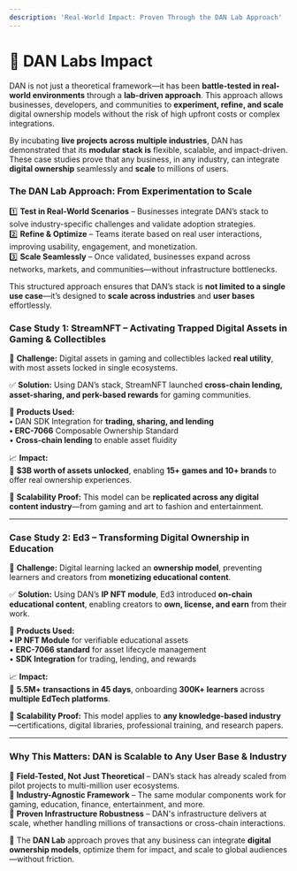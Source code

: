 ```yaml
---
description: 'Real-World Impact: Proven Through the DAN Lab Approach'
---
```


# 🎯 DAN Labs Impact

DAN is not just a theoretical framework—it has been **battle-tested in real-world environments** through a **lab-driven approach**. This approach allows businesses, developers, and communities to **experiment, refine, and scale** digital ownership models without the risk of high upfront costs or complex integrations.

By incubating **live projects across multiple industries**, DAN has demonstrated that its **modular stack is** flexible, scalable, and impact-driven. These case studies prove that any business, in any industry, can integrate **digital ownership** seamlessly and **scale** to millions of users.

### **The DAN Lab Approach: From Experimentation to Scale**

1️⃣ **Test in Real-World Scenarios** – Businesses integrate DAN’s stack to solve industry-specific challenges and validate adoption strategies.\
2️⃣ **Refine & Optimize** – Teams iterate based on real user interactions, improving usability, engagement, and monetization.\
3️⃣ **Scale Seamlessly** – Once validated, businesses expand across networks, markets, and communities—without infrastructure bottlenecks.

This structured approach ensures that DAN’s stack is **not limited to a single use case**—it’s designed to **scale across industries** and **user bases** effortlessly.

### **Case Study 1: StreamNFT – Activating Trapped Digital Assets in Gaming & Collectibles**

🎯 **Challenge:** Digital assets in gaming and collectibles lacked **real utility**, with most assets locked in single ecosystems.

✅ **Solution:** Using DAN’s stack, StreamNFT launched **cross-chain lending, asset-sharing, and perk-based rewards** for gaming communities.

🔹 **Products Used:**\
**•** DAN SDK Integration for **trading, sharing, and lending**\
**• ERC-7066** Composable Ownership Standard\
• **Cross-chain lending** to enable asset fluidity

📈 **Impact:**\
🚀 **$3B worth of assets unlocked**, enabling **15+ games and 10+ brands** to offer real ownership experiences.

🔗 **Scalability Proof:** This model can be **replicated across any digital content industry**—from gaming and art to fashion and entertainment.

***

### **Case Study 2: Ed3 – Transforming Digital Ownership in Education**

🎯 **Challenge:** Digital learning lacked an **ownership model**, preventing learners and creators from **monetizing educational content**.

✅ **Solution:** Using DAN’s **IP NFT module**, Ed3 introduced **on-chain educational content**, enabling creators to **own, license, and earn** from their work.

🔹 **Products Used:**\
**• IP NFT Module** for verifiable educational assets\
• **ERC-7066 standard** for asset lifecycle management\
• **SDK Integration** for trading, lending, and rewards

📈 **Impact:**\
🚀 **5.5M+ transactions in 45 days**, onboarding **300K+ learners** across **multiple EdTech platforms**.

🔗 **Scalability Proof:** This model applies to **any knowledge-based industry**—certifications, digital libraries, professional training, and research papers.

***

### **Why This Matters: DAN is Scalable to Any User Base & Industry**

🔹 **Field-Tested, Not Just Theoretical** – DAN’s stack has already scaled from pilot projects to multi-million user ecosystems.\
🔹 **Industry-Agnostic Framework** – The same modular components work for gaming, education, finance, entertainment, and more.\
🔹 **Proven Infrastructure Robustness** – DAN's infrastructure delivers at scale, whether handling millions of transactions or cross-chain interactions.

🚀 The **DAN Lab** approach proves that any business can integrate **digital ownership models**, optimize them for impact, and scale to global audiences—without friction.
